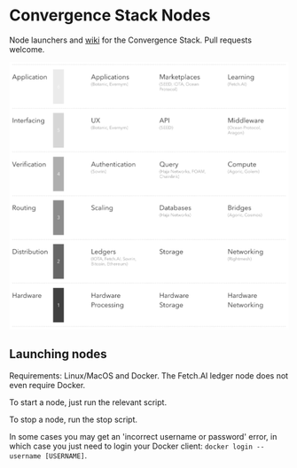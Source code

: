 # Convergence Stack Nodes

Node launchers and [wiki](https://github.com/OutlierVentures/Convergence-Stack-Nodes/wiki) for the Convergence Stack. Pull requests welcome.

![The Convergence Stack](./convergencestack.png)

## Launching nodes

Requirements: Linux/MacOS and Docker. The Fetch.AI ledger node does not even require Docker.

To start a node, just run the relevant script.

To stop a node, run the stop script.

In some cases you may get an 'incorrect username or password' error, in which case you just need to login your Docker client: `docker login --username [USERNAME]`.
